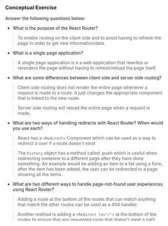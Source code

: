 ### Conceptual Exercise

Answer the following questions below:

- What is the purpose of the React Router?
> To enable routing on the client side and to avoid having to refresh the page in order to get new information/data.
- What is a single page application?
> A single page application is a a web application that rewrites or rerenders the page without having to refresh/reload tha page itself.
- What are some differences between client side and server side routing?
> Client side routing does not render the entire page whenever a request is made to a route. It just changes the appropriate component that is linked to the new route.

> Server side routing will reload the entire page when a request is made.
- What are two ways of handling redirects with React Router? When would you use each?
> React has a `<Redirect>` Component which can be used as a way to redirect a user if a route doesn't exist

> The `history` object has a method called .push which is useful when redirecting someone to a different page after they have done something. An example would be adding an item to a list using a form, after the item has been added, the user can be redirected to a page showing all the items.
- What are two different ways to handle page-not-found user experiences using React Router? 
> Adding a route at the bottom of the routes that can match anything that match the other routes can be used as a 404 handler.

>Another method is adding a `<Redirect to="/">` at the bottom of the routes to ensure that any requested route that doesn't meet a path gets redirected to "./"
- How do you grab URL parameters from within a component using React Router?
> The React hook useParams can be used. It'll return an object containing the URL parameters as key and values.
- What is context in React? When would you use it?
> Context is data accessible across all components. This can be instantiated using the `React.createContext()`. Once a user has an instance of the context, it can wrap components around the `<Context.Provider value={example}></Context.Provider>` component.

> Any child component will them have access to the value prop. the value prop can be anything (string, num, obj)

> This value can then be accessed using the hook useContext.

> It allows passing information downwards without having to pass the data to the child component using props. It avoids prop drilling, this is where same information is being sent to every level/component downwards regardless if that component will use it or not.
- Describe some differences between class-based components and function components in React.

> Class based components require a render() method to return JSX. Functional components will just need to make the JSX needed as its return value.

> The state in class-based components are used as a contructor. The use of `this`  and `bind` is needed to change the state. Functional components need hooks to make them stateful.

> Lifecycle methods such as componentDidMount/componentDidUpdate can only be used in class-based components. The hook useEffect is the alternative for function components

- What are some of the problems that hooks were designed to solve?
> Previously, only class based components can used state, the introduction of hooks allows the use of state in a function component.

> With the use of hooks, saving state does not require the use of `this` and `bind` when using class functions.